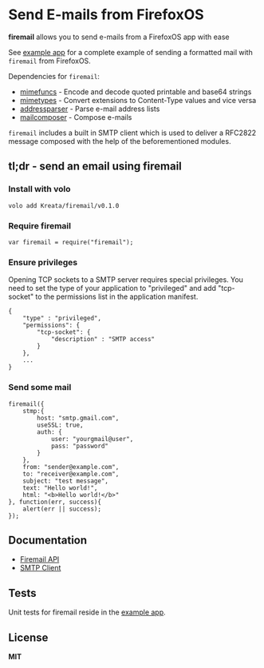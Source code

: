 # Send E-mails from FirefoxOS

**firemail** allows you to send e-mails from a FirefoxOS app with ease

See [example app](https://github.com/Kreata/firemail-example) for a complete example of sending a formatted mail with `firemail` from FirefoxOS.

Dependencies for `firemail`:

  * [mimefuncs](https://github.com/Kreata/mimefuncs) - Encode and decode quoted printable and base64 strings
  * [mimetypes](https://github.com/Kreata/mimetypes) - Convert extensions to Content-Type values and vice versa 
  * [addressparser](https://github.com/Kreata/addressparser) - Parse e-mail address lists
  * [mailcomposer](https://github.com/Kreata/mailcomposer) - Compose e-mails

`firemail` includes a built in SMTP client which is used to deliver a RFC2822 message composed with the help of the beforementioned modules.

## tl;dr - send an email using firemail

### Install with volo

    volo add Kreata/firemail/v0.1.0

### Require firemail

    var firemail = require("firemail");

### Ensure privileges

Opening TCP sockets to a SMTP server requires special privileges. You need to set the type of your application to "privileged" and add "tcp-socket" to the permissions list in the application manifest.

```
{
    "type" : "privileged",
    "permissions": {
        "tcp-socket": {
            "description" : "SMTP access"
        }
    },
    ...
}
```

### Send some mail

    firemail({
        stmp:{
            host: "smtp.gmail.com",
            useSSL: true,
            auth: {
                user: "yourgmail@user",
                pass: "password"
            }
        },
        from: "sender@example.com",
        to: "receiver@example.com",
        subject: "test message",
        text: "Hello world!",
        html: "<b>Hello world!</b>"
    }, function(err, success){
        alert(err || success);
    });

## Documentation

  * [Firemail API](docs/firemail.md#api)
  * [SMTP Client](docs/smtpClient.md)

## Tests

Unit tests for firemail reside in the [example app](https://github.com/Kreata/firemail-example).

## License

**MIT**
